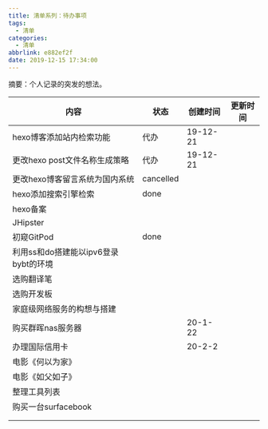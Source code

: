 ```yaml
---
title: 清单系列：待办事项
tags:
  - 清单
categories:
  - 清单
abbrlink: e882ef2f
date: 2019-12-15 17:34:00
---
```


摘要：个人记录的突发的想法。

<!--more-->

|内容|状态|创建时间|更新时间|
|---|---|---|---|
|hexo博客添加站内检索功能|代办|19-12-21||
|更改hexo post文件名称生成策略|代办|19-12-21||
|更改hexo博客留言系统为国内系统|cancelled|||
|hexo添加搜索引擎检索|done|||
|hexo备案||||
|JHipster||||
|初窥GitPod|done|||
|利用ss和do搭建能以ipv6登录bybt的环境||||
|选购翻译笔||||
|选购开发板||||
|家庭级网络服务的构想与搭建||||
|购买群晖nas服务器||20-1-22||
|办理国际信用卡||20-2-2||
|电影《何以为家》||||
|电影《如父如子》||||
|整理工具列表||||
|购买一台surfacebook||||
|||||
|||||

